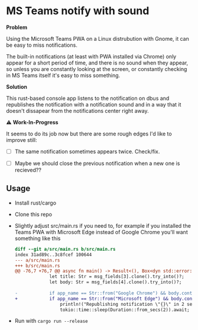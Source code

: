 # MS Teams notify with sound

**Problem**

Using the Microsoft Teams PWA on a Linux distrubution with Gnome,
it can be easy to miss notifications.

The built-in notifications (at least with PWA installed via Chrome) only appear for a short period of time,
and there is no sound when they appear, so unless you are constantly looking at the screen,
or constantly checking in MS Teams itself it's easy to miss something.

**Solution**

This rust-based console app listens to the notification on dbus and republishes the notification
with a notification sound and in a way that it doesn't dissapear from the notifications center right away.

:warning: **Work-In-Progress**

It seems to do its job now but there are some rough edges I'd like to improve still:

- [ ] The same notification sometimes appears twice. Check/fix.

- [ ] Maybe we should close the previous notification when a new one is recieved??

## Usage

* Install rust/cargo

* Clone this repo

* Slightly adjust src/main.rs if you need to,
  for example if you installed the Teams PWA with Microsoft Edge instead of Google Chrome
  you'll want something like this

  ```patch
  diff --git a/src/main.rs b/src/main.rs
  index 31ad89c..3c8fcef 100644
  --- a/src/main.rs
  +++ b/src/main.rs
  @@ -76,7 +76,7 @@ async fn main() -> Result<(), Box<dyn std::error::Error>> {
               let title: Str = msg_fields[3].clone().try_into()?;
               let body: Str = msg_fields[4].clone().try_into()?;
 
  -            if app_name == Str::from("Google Chrome") && body.contains("teams.microsoft.com") {
  +            if app_name == Str::from("Microsoft Edge") && body.contains("teams.microsoft.com") {
                   println!("Republishing notification \"{}\" in 2 seconds", title);
                   tokio::time::sleep(Duration::from_secs(2)).await;
  ```

* Run with `cargo run --release`

